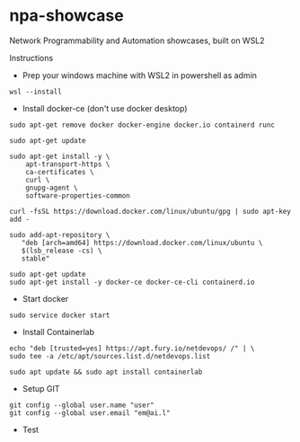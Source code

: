 # npa-showcase
Network Programmability and Automation showcases, built on WSL2

Instructions

- Prep your windows machine with WSL2 in powershell as admin
```
wsl --install
```

- Install docker-ce (don't use docker desktop)
```
sudo apt-get remove docker docker-engine docker.io containerd runc

sudo apt-get update

sudo apt-get install -y \
    apt-transport-https \
    ca-certificates \
    curl \
    gnupg-agent \
    software-properties-common

curl -fsSL https://download.docker.com/linux/ubuntu/gpg | sudo apt-key add -

sudo add-apt-repository \
   "deb [arch=amd64] https://download.docker.com/linux/ubuntu \
   $(lsb_release -cs) \
   stable"

sudo apt-get update
sudo apt-get install -y docker-ce docker-ce-cli containerd.io
```

- Start docker
```
sudo service docker start
```

- Install Containerlab
```
echo "deb [trusted=yes] https://apt.fury.io/netdevops/ /" | \
sudo tee -a /etc/apt/sources.list.d/netdevops.list

sudo apt update && sudo apt install containerlab
```

- Setup GIT
```
git config --global user.name "user"
git config --global user.email "em@ai.l"
```

- Test